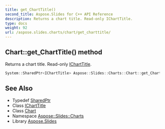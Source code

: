 ```yaml
---
title: get_ChartTitle()
second_title: Aspose.Slides for C++ API Reference
description: Returns a chart title. Read-only IChartTitle.
type: docs
weight: 92
url: /aspose.slides.charts/chart/get_charttitle/
---
```

## Chart::get_ChartTitle() method


Returns a chart title. Read-only [IChartTitle](../../icharttitle/).

```cpp
System::SharedPtr<IChartTitle> Aspose::Slides::Charts::Chart::get_ChartTitle() override
```

## See Also

* Typedef [SharedPtr](../../../system/sharedptr/)
* Class [IChartTitle](../../icharttitle/)
* Class [Chart](../)
* Namespace [Aspose::Slides::Charts](../../)
* Library [Aspose.Slides](../../../)